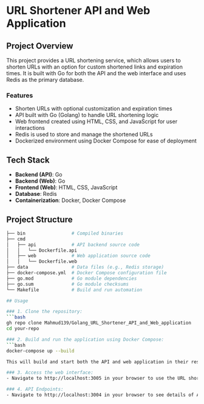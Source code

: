 # URL Shortener API and Web Application

## Project Overview

This project provides a URL shortening service, which allows users to shorten URLs with an option for custom shortened links and expiration times. It is built with Go for both the API and the web interface and uses Redis as the primary database.

### Features
- Shorten URLs with optional customization and expiration times
- API built with Go (Golang) to handle URL shortening logic
- Web frontend created using HTML, CSS, and JavaScript for user interactions
- Redis is used to store and manage the shortened URLs
- Dockerized environment using Docker Compose for ease of deployment

## Tech Stack

- **Backend (API)**: Go
- **Backend (Web)**: Go
- **Frontend (Web)**: HTML, CSS, JavaScript
- **Database**: Redis
- **Containerization**: Docker, Docker Compose

## Project Structure

```bash
├── bin                 # Compiled binaries
├── cmd
│   ├── api             # API backend source code
│   │   └── Dockerfile.api
│   ├── web             # Web application source code
│   │   └── Dockerfile.web
├── data                # Data files (e.g., Redis storage)
├── docker-compose.yml  # Docker Compose configuration file
├── go.mod              # Go module dependencies
├── go.sum              # Go module checksums
└── Makefile            # Build and run automation

## Usage

### 1. Clone the repository:
```bash
gh repo clone Mahmud139/Golang_URL_Shortener_API_and_Web_application
cd your-repo

### 2. Build and run the application using Docker Compose:
```bash
docker-compose up --build

This will build and start both the API and web application in their respective Docker containers.

### 3. Access the web interface:
- Navigate to http://localhost:3005 in your browser to use the URL shortener.

### 4. API Endpoints:
- Navigate to http://localhost:3004 in your browser to see details of API Endpoints.